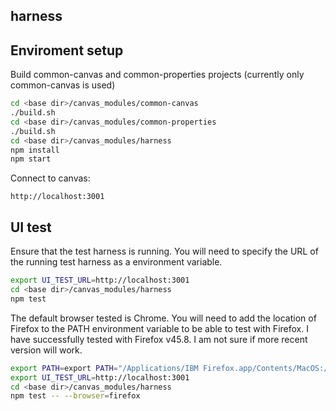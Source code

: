 ## harness

## Enviroment setup

Build common-canvas and common-properties projects (currently only common-canvas is used)
```sh
cd <base dir>/canvas_modules/common-canvas
./build.sh
cd <base dir>/canvas_modules/common-properties
./build.sh
cd <base dir>/canvas_modules/harness
npm install
npm start
```
Connect to canvas:
```
http://localhost:3001
```

## UI test

Ensure that the test harness is running.  You will need to specify the URL of the running test harness as a environment variable.
```sh
export UI_TEST_URL=http://localhost:3001
cd <base dir>/canvas_modules/harness
npm test
```
The default browser tested is Chrome.  You will need to add the location of Firefox to the PATH environment variable to be able
to test with Firefox.  I have successfully tested with Firefox v45.8.  I am not sure if more recent version will work.
```sh
export PATH=export PATH="/Applications/IBM Firefox.app/Contents/MacOS:/usr/local/opt/node@4/bin:"$PATH
export UI_TEST_URL=http://localhost:3001
cd <base dir>/canvas_modules/harness
npm test -- --browser=firefox
```
